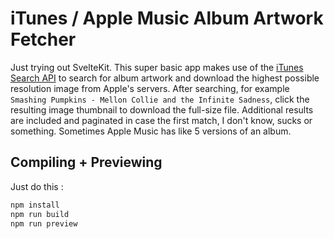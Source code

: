 # iTunes / Apple Music Album Artwork Fetcher

Just trying out SvelteKit. This super basic app makes use of the [iTunes Search API](https://developer.apple.com/library/archive/documentation/AudioVideo/Conceptual/iTuneSearchAPI/index.html) to search for album artwork and download the highest possible resolution image from Apple's servers. After searching, for example `Smashing Pumpkins - Mellon Collie and the Infinite Sadness`, click the resulting image thumbnail to download the full-size file. Additional results are included and paginated in case the first match, I don't know, sucks or something. Sometimes Apple Music has like 5 versions of an album.

## Compiling + Previewing

Just do this :

```bash
npm install
npm run build
npm run preview
```
